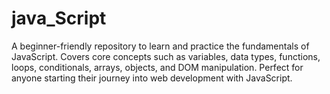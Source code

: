 # java_Script
A beginner-friendly repository to learn and practice the fundamentals of JavaScript. Covers core concepts such as variables, data types, functions, loops, conditionals, arrays, objects, and DOM manipulation. Perfect for anyone starting their journey into web development with JavaScript.
